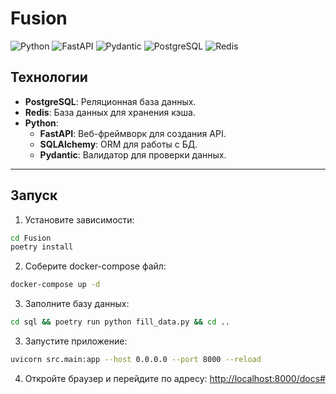 # Fusion

![Python](https://img.shields.io/badge/Python-3.12-blue.svg)
![FastAPI](https://img.shields.io/badge/FastAPI-0.115-blue.svg)
![Pydantic](https://img.shields.io/badge/Pydantic-2.11-blue.svg)
![PostgreSQL](https://img.shields.io/badge/PostgreSQL-17.2-blue.svg)
![Redis](https://img.shields.io/badge/Redis-8.0-blue.svg)

## Технологии

- **PostgreSQL**: Реляционная база данных.
- **Redis**: База данных для хранения кэша.
- **Python**:
  - **FastAPI**: Веб-фреймворк для создания API.
  - **SQLAlchemy**: ORM для работы с БД.
  - **Pydantic**: Валидатор для проверки данных.

---


## Запуск

1. Установите зависимости:
```sh
cd Fusion
poetry install
```

2. Соберите docker-compose файл:
```sh
docker-compose up -d
```

3. Заполните базу данных:
```sh
cd sql && poetry run python fill_data.py && cd ..
```

3. Запустите приложение:
```sh
uvicorn src.main:app --host 0.0.0.0 --port 8000 --reload
```

4. Откройте браузер и перейдите по адресу: [http://localhost:8000/docs#](http://localhost:8000/docs#)
